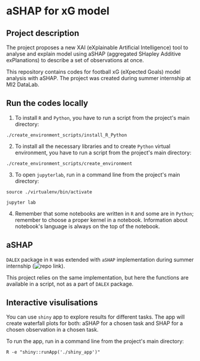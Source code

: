# aSHAP for xG model

## Project description

The project proposes a new XAI (eXplainable Artificial Intelligence) tool to analyse and explain model using aSHAP (aggregated SHapley Additive exPlanations) to describe a set of observations at once.

This repository contains codes for football xG (eXpected Goals) model analysis with aSHAP. The project was created during summer internship at MI2 DataLab.

## Run the codes locally

1. To install `R` and `Python`, you have to run a script from the project's main directory: 
```console
./create_environment_scripts/install_R_Python
```
2. To install all the necessary libraries and to create `Python` virtual environment, you have to run a script from the project's main directory:
```console
./create_environment_scripts/create_environment
```
3. To open `jupyterlab`, run in a command line from the project's main directory:

```console
source ./virtualenv/bin/activate

jupyter lab
```
4. Remember that some notebooks are written in `R` and some are in `Python`; remember to choose a proper kernel in a notebook. Information about notebook's language is always on the top of the notebook.

## aSHAP

`DALEX` package in `R` was extended with `aSHAP` implementation during summer internship (![repo link](https://github.com/adrianstando/DALEX-aggregated-SHAP-extension)). 

This project relies on the same implementation, but here the functions are available in a script, not as a part of `DALEX` package.

## Interactive visulisations

You can use `shiny` app to explore results for different tasks. The app will create waterfall plots for both: aSHAP for a chosen task and SHAP for a chosen observation in a chosen task.

To run the app, run in a command line from the project's main directory:

```console
R -e "shiny::runApp('./shiny_app')"
```

